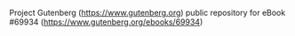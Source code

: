 Project Gutenberg (https://www.gutenberg.org) public repository for
eBook #69934 (https://www.gutenberg.org/ebooks/69934)
